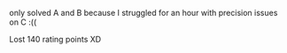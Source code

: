 only solved A and B because I struggled for an hour with precision issues on C :((

Lost 140 rating points XD
